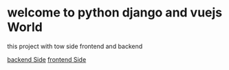 # welcome to python django and vuejs World

this project with tow side frontend and backend




[backend Side](https://github.com/intrercode/storeAndBlogWithPython/blob/main/core)
[frontend Side](https://github.com/intrercode/storeAndBlogWithPython/tree/main/storefront)
